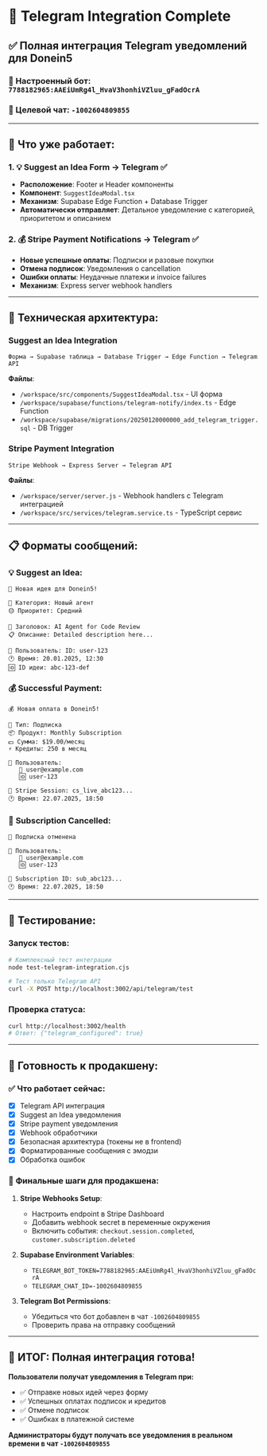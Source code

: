 # 🤖 Telegram Integration Complete

## ✅ Полная интеграция Telegram уведомлений для Donein5

### 📱 Настроенный бот: `7788182965:AAEiUmRg4l_HvaV3honhiVZluu_gFadOcrA`
### 💬 Целевой чат: `-1002604809855`

---

## 🎯 Что уже работает:

### 1. 💡 **Suggest an Idea Form** → Telegram ✅
- **Расположение**: Footer и Header компоненты
- **Компонент**: `SuggestIdeaModal.tsx`
- **Механизм**: Supabase Edge Function + Database Trigger
- **Автоматически отправляет**: Детальное уведомление с категорией, приоритетом и описанием

### 2. 💰 **Stripe Payment Notifications** → Telegram ✅
- **Новые успешные оплаты**: Подписки и разовые покупки
- **Отмена подписок**: Уведомления о cancellation
- **Ошибки оплаты**: Неудачные платежи и invoice failures
- **Механизм**: Express server webhook handlers

---

## 🔧 Техническая архитектура:

### **Suggest an Idea Integration**
```
Форма → Supabase таблица → Database Trigger → Edge Function → Telegram API
```

**Файлы**:
- `/workspace/src/components/SuggestIdeaModal.tsx` - UI форма
- `/workspace/supabase/functions/telegram-notify/index.ts` - Edge Function
- `/workspace/supabase/migrations/20250120000000_add_telegram_trigger.sql` - DB Trigger

### **Stripe Payment Integration** 
```
Stripe Webhook → Express Server → Telegram API
```

**Файлы**:
- `/workspace/server/server.js` - Webhook handlers с Telegram интеграцией
- `/workspace/src/services/telegram.service.ts` - TypeScript сервис

---

## 📋 Форматы сообщений:

### 💡 **Suggest an Idea**:
```
🚀 Новая идея для Donein5!

🤖 Категория: Новый агент
🟡 Приоритет: Средний

📝 Заголовок: AI Agent for Code Review
📋 Описание: Detailed description here...

👤 Пользователь: ID: user-123
🕐 Время: 20.01.2025, 12:30
🆔 ID идеи: abc-123-def
```

### 💰 **Successful Payment**:
```
💰 Новая оплата в Donein5!

🔄 Тип: Подписка
📦 Продукт: Monthly Subscription  
💵 Сумма: $19.00/месяц
⚡ Кредиты: 250 в месяц

👤 Пользователь:
   📧 user@example.com
   🆔 user-123

🧾 Stripe Session: cs_live_abc123...
🕐 Время: 22.07.2025, 18:50
```

### 🚫 **Subscription Cancelled**:
```
🚫 Подписка отменена

👤 Пользователь:
   📧 user@example.com  
   🆔 user-123

🔄 Subscription ID: sub_abc123...
🕐 Время: 22.07.2025, 18:50
```

---

## 🧪 Тестирование:

### **Запуск тестов:**
```bash
# Комплексный тест интеграции
node test-telegram-integration.cjs

# Тест только Telegram API
curl -X POST http://localhost:3002/api/telegram/test
```

### **Проверка статуса:**
```bash
curl http://localhost:3002/health
# Ответ: {"telegram_configured": true}
```

---

## 🚀 Готовность к продакшену:

### ✅ **Что работает сейчас:**
- [x] Telegram API интеграция
- [x] Suggest an Idea уведомления
- [x] Stripe payment уведомления  
- [x] Webhook обработчики
- [x] Безопасная архитектура (токены не в frontend)
- [x] Форматированные сообщения с эмодзи
- [x] Обработка ошибок

### 📝 **Финальные шаги для продакшена:**

1. **Stripe Webhooks Setup**:
   - Настроить endpoint в Stripe Dashboard
   - Добавить webhook secret в переменные окружения
   - Включить события: `checkout.session.completed`, `customer.subscription.deleted`

2. **Supabase Environment Variables**:
   - `TELEGRAM_BOT_TOKEN=7788182965:AAEiUmRg4l_HvaV3honhiVZluu_gFadOcrA`
   - `TELEGRAM_CHAT_ID=-1002604809855`

3. **Telegram Bot Permissions**:
   - Убедиться что бот добавлен в чат `-1002604809855`
   - Проверить права на отправку сообщений

---

## 🎉 **ИТОГ: Полная интеграция готова!**

**Пользователи получат уведомления в Telegram при:**
- ✅ Отправке новых идей через форму
- ✅ Успешных оплатах подписок и кредитов
- ✅ Отмене подписок
- ✅ Ошибках в платежной системе

**Администраторы будут получать все уведомления в реальном времени в чат `-1002604809855`**